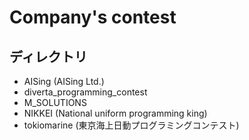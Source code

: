 # Company's contest

## ディレクトリ

- AISing (AISing Ltd.)
- diverta_programming_contest
- M_SOLUTIONS
- NIKKEI (National uniform programming king)
- tokiomarine (東京海上日動プログラミングコンテスト)
